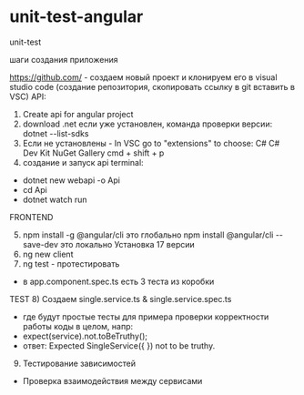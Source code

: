 # unit-test-angular
unit-test

шаги создания приложения


https://github.com/ - создаем новый проект и клонируем его в visual studio code (создание репозитория, скопировать ссылку в git  вставить в VSC)
API:
1) Create api for angular project
2) download .net если уже установлен, команда проверки версии:
dotnet --list-sdks 
3) Если не установлены - In VSC go to "extensions" to choose: C# C# Dev Kit NuGet Gallery 
cmd + shift + p
4) создание и запуск api terminal: 
- dotnet new webapi -o Api 
- cd Api 
- dotnet watch run

FRONTEND

5) npm install -g @angular/cli                  это глобально
npm install @angular/cli --save-dev             это локально Установка 17 версии
6) ng new client
7) ng test                                      - протестировать
- в app.component.spec.ts есть 3 теста из коробки


TEST
8) Создаем single.service.ts &  single.service.spec.ts 
- где будут простые тесты для примера проверки корректности работы коды в целом, напр:
- expect(service).not.toBeTruthy(); 
- ответ: Expected SingleService({  }) not to be truthy.
9) Тестирование зависимостей
- Проверка взаимодействия между сервисами
